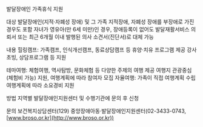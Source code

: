 발달장애인 가족휴식 지원

대상
발달장애인(지적·자폐성 장애) 및 그 가족
지적장애, 자폐성 장애를 부장애로 가진 경우도 포함
자녀가 영유아(만 6세 미만)인 경우, 장애등록이 없어도 발달재활서비스 의뢰서 또는 최근 6개월 이내 발행된 의사 소견서(진단서)로 대체 가능

내용
힐링캠프: 가족캠프, 인식개선캠프, 동료상담캠프 등 휴양·치유 프로그램 제공
강사초빙, 상담프로그램 등 지원

테마여행: 체험여행, 역사탐방, 문화체험 등 다양한 주제의 여행 제공
여행지 관광중심(체험비 가능) 지원, 여행계획에 따라 참여자 모집
자율여행: 가족이 직접 여행계획 수립
여행계획에 따라 소요경비 지원

방법
지역별 발달장애인지원센터 및 수행기관에 문의 후 신청

문의
보건복지상담센터(129)
중앙장애아동·발달장애인지원센터(02-3433-0743, [www.broso.or.kr](http://www.broso.or.kr))
